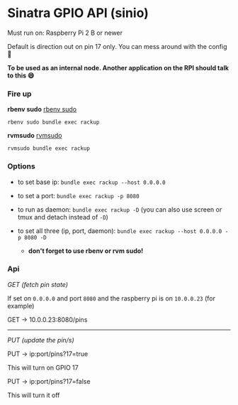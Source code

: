 # Sinatra GPIO API (sinio)

Must run on: Raspberry Pi 2 B or newer

Default is direction out on pin 17 only. You can mess around with the config :tada:

**To be used as an internal node. Another application on the RPI should talk to this :smile:**

### Fire up

**rbenv sudo** [rbenv sudo](https://github.com/dcarley/rbenv-sudo)

`rbenv sudo bundle exec rackup`

**rvmsudo** [rvmsudo](https://rvm.io/integration/sudo)

`rvmsudo bundle exec rackup`

### Options

* to set base ip: `bundle exec rackup --host 0.0.0.0`
* to set a port: `bundle exec rackup -p 8080`
* to run as daemon: `bundle exec rackup -D` (you can also use screen or tmux and detach instead of `-D`)

* to set all three (ip, port, daemon): `bundle exec rackup --host 0.0.0.0 -p 8080 -D`
  * **don't forget to use rbenv or rvm sudo!**

### Api

*GET (fetch pin state)*

If set on `0.0.0.0` and port `8080` and the raspberry pi is on `10.0.0.23` (for example)

GET -> 10.0.0.23:8080/pins

***

*PUT (update the pin/s)*

PUT -> ip:port/pins?17=true

This will turn on GPIO 17

PUT -> ip:port/pins?17=false

This will turn it off
